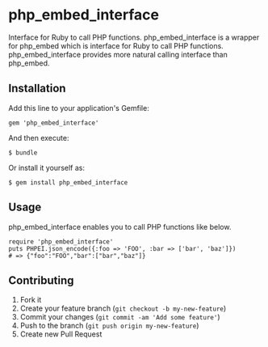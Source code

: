 php_embed_interface
=================

Interface for Ruby to call PHP functions.
php_embed_interface is a wrapper for php_embed which is interface for Ruby to call PHP functions.
php_embed_interface provides more natural calling interface than php_embed.

Installation
-----------------

Add this line to your application's Gemfile:

    gem 'php_embed_interface'

And then execute:

    $ bundle

Or install it yourself as:

    $ gem install php_embed_interface

Usage
-----------------
php_embed_interface enables you to call PHP functions like below.

    require 'php_embed_interface'
    puts PHPEI.json_encode({:foo => 'FOO', :bar => ['bar', 'baz']})
    # => {"foo":"FOO","bar":["bar","baz"]}

Contributing
-----------------

1. Fork it
2. Create your feature branch (`git checkout -b my-new-feature`)
3. Commit your changes (`git commit -am 'Add some feature'`)
4. Push to the branch (`git push origin my-new-feature`)
5. Create new Pull Request
